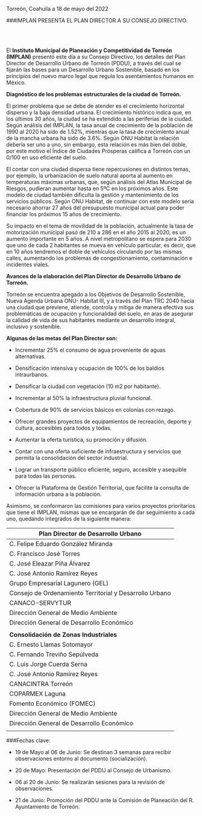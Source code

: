 
Torreón, Coahuila a 18 de mayo del 2022

###IMPLAN PRESENTA EL PLAN DIRECTOR A SU CONSEJO DIRECTIVO.

</br></br>

El **Instituto Municipal de Planeación y Competitividad de Torreón (IMPLAN)** presentó este día a su Consejo Directivo, los detalles del Plan Director de Desarrollo Urbano de Torreón (PDDU), a través del cual se fijarán las bases para un Desarrollo Urbano Sostenible, basado en los principios del nuevo marco legal que regula los asentamientos humanos en México.

**Diagnóstico de los problemas estructurales de la ciudad de Torreón.**

El primer problema que se debe de atender es el crecimiento horizontal disperso y la baja densidad urbana. El crecimiento histórico indica que, en los últimos 30 años, la ciudad se ha extendido a las periferias de la ciudad. Según análisis del IMPLAN, la tasa anual de crecimiento de la población de 1990 al 2020 ha sido de 1.52%, mientras que la tasa de crecimiento anual de la mancha urbana ha sido de 3.6%. Según ONU Habitat la relación debería ser uno a uno, sin embargo, esta relación es más bien del doble, por este motivo el Índice de Ciudades Prósperas califica a Torreón con un 0/100 en uso eficiente del suelo.

El contar con una ciudad dispersa tiene repercusiones en distintos temas, por ejemplo, la urbanización de suelo natural aporta al aumento en temperaturas máximas urbanas, que, según análisis del Atlas Municipal de Riesgos, pudieran aumentar hasta en 5ºC en los próximos años. Este modelo de ciudad también dificulta la gestión y mantenimiento de los servicios públicos. Según ONU Habitat, de continuar con este modelo sería necesario ahorrar 27 años del presupuesto municipal actual para poder financiar los próximos 15 años de crecimiento.

Su impacto en el tema de movilidad de la población, actualmente la tasa de motorización municipal pasó de 210 a 286 en el año 2015 al 2020, es un aumento importante en 5 años. A nivel metropolitano se espera para 2030 que uno de cada 2 habitantes se mueva en vehículo particular, es decir, que en 10 años tendremos el doble de vehículos circulando por las mismas calles, aumentando los problemas de congestionamiento, contaminación e incidentes viales.

**Avances de la elaboración del Plan Director de Desarrollo Urbano de Torreón.**

Torreón se encuentra apegado a los Objetivos de Desarrollo Sostenible, Nueva Agenda Urbana ONU- Habitat III, y a través del Plan TRC 2040 hacia una ciudad que previene, atiende, controla y mitiga de manera efectiva sus problemáticas de ocupación y funcionalidad del suelo, en aras de asegurar la calidad de vida de sus habitantes mediante un desarrollo integral, inclusivo y sostenible.

**Algunas de las metas del Plan Director son:**

- Incrementar 25% el consumo de agua proveniente de aguas alternativas.

- Densificación intensiva y ocupación de 100% de los baldíos intraurbanos.

- Densificar la ciudad con vegetación (10 m2 por habitante).

- Incrementar al 50% la infraestructura pluvial funcional.

- Cobertura de 90% de servicios básicos en colonias con rezago.

- Ofrecer grandes proyectos de equipamientos de recreación, deporte y cultura, accesibles para todos y todas.

- Aumentar la oferta turística, su promoción y difusión.

- Contar con una oferta suficiente de infraestructura y servicios que permita la consolidación del sector industrial.

- Lograr un transporte público eficiente, seguro, accesible y asequible para todas las personas.

- Ofrecer la Plataforma de Gestión Territorial, que facilite la consulta de información urbana a la población.

Asimismo, se conformaron las comisiones para varios proyectos prioritarios que tiene el IMPLAN, mismas que se encargarán de dar seguimiento a cada uno, quedando integrados de la siguiente manera:

|Plan Director de Desarrollo Urbano                      |
|--------------------------------------------------------|
|C. Felipe Eduardo González Miranda                      |
|C. Francisco José Torres                                |
|C. José Eleazar Piña Álvarez                            |
|C. José Antonio Ramírez Reyes                           |
|Grupo Empresarial Lagunero (GEL)                        |
|Consejo de Ordenamiento Territorial y Desarrollo Urbano |
|CANACO-SERVYTUR                                         |
|Dirección General de Medio Ambiente                     |
|Dirección General de Desarrollo Económico               |
||
|**Consolidación de Zonas Industriales**                     |
|C. Ernesto Llamas Sotomayor                             |
|C. Fernando Treviño Sepúlveda                           |
|C. Luis Jorge Cuerda Serna                              |
|C. José Antonio Ramírez Reyes                           |
|CANACINTRA Torreón                                      |
|COPARMEX Laguna                                         |
|Fomento Económico (FOMEC)                               |
|Dirección General de Medio Ambiente                     |
|Dirección General de Desarrollo Económico               |
||

###Fechas clave:

- 19 de Mayo al 06 de Junio: Se destinan 3 semanas para recibir observaciones entorno al documento (socialización).

- 20 de Mayo: Presentación del PDDU al Consejo de Urbanismo.

- 06 al 20 de Junio: Se realizarán sesiones para la revisión de observaciones.

- 21 de Junio: Promoción del PDDU ante la Comisión de Planeación del R. Ayuntamiento de Torreón.
